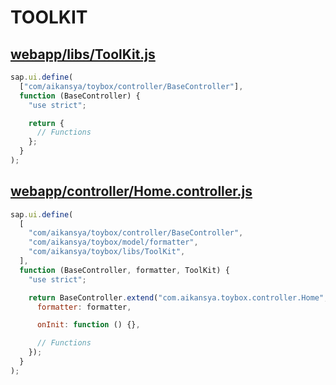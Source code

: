 # TOOLKIT

## [webapp/libs/ToolKit.js]()

```js
sap.ui.define(
  ["com/aikansya/toybox/controller/BaseController"],
  function (BaseController) {
    "use strict";

    return {
      // Functions
    };
  }
);
```

## [webapp/controller/Home.controller.js]()

```js
sap.ui.define(
  [
    "com/aikansya/toybox/controller/BaseController",
    "com/aikansya/toybox/model/formatter",
    "com/aikansya/toybox/libs/ToolKit",
  ],
  function (BaseController, formatter, ToolKit) {
    "use strict";

    return BaseController.extend("com.aikansya.toybox.controller.Home", {
      formatter: formatter,

      onInit: function () {},

      // Functions
    });
  }
);
```
